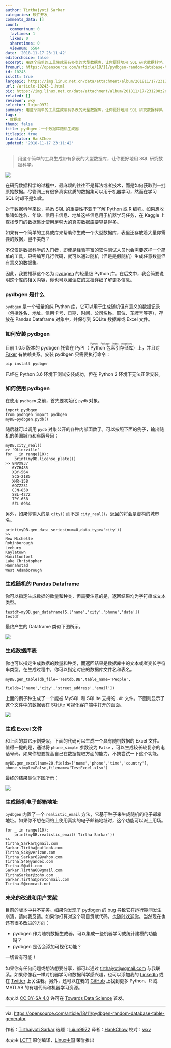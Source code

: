```yaml
---
author: Tirthajyoti Sarkar
categories: 软件开发
comments_data: []
count:
  commentnum: 0
  favtimes: 1
  likes: 0
  sharetimes: 0
  viewnum: 6584
date: '2018-11-17 23:11:42'
editorchoice: false
excerpt: 用这个简单的工具生成带有多表的大型数据库，让你更好地用 SQL 研究数据科学。
fromurl: https://opensource.com/article/18/11/pydbgen-random-database-table-generator
id: 10243
islctt: true
largepic: https://img.linux.net.cn/data/attachment/album/201811/17/231200z2n5nccd5cy5rxlb.png
url: /article-10243-1.html
pic: https://img.linux.net.cn/data/attachment/album/201811/17/231200z2n5nccd5cy5rxlb.png.thumb.jpg
related: []
reviewer: wxy
selector: lujun9972
summary: 用这个简单的工具生成带有多表的大型数据库，让你更好地用 SQL 研究数据科学。
tags:
- 数据库
thumb: false
title: pydbgen：一个数据库随机生成器
titlepic: true
translator: HankChow
updated: '2018-11-17 23:11:42'
---
```



> 
> 用这个简单的工具生成带有多表的大型数据库，让你更好地用 SQL 研究数据科学。
> 
> 
> 


![](/data/attachment/album/201811/17/231200z2n5nccd5cy5rxlb.png)


在研究数据科学的过程中，最麻烦的往往不是算法或者技术，而是如何获取到一批原始数据。尽管网上有很多真实优质的数据集可以用于机器学习，然而在学习 SQL 时却不是如此。


对于数据科学来说，熟悉 SQL 的重要性不亚于了解 Python 或 R 编程。如果想收集诸如姓名、年龄、信用卡信息、地址这些信息用于机器学习任务，在 Kaggle 上查找专门的数据集比使用足够大的真实数据库要容易得多。


如果有一个简单的工具或库来帮助你生成一个大型数据库，表里还存放着大量你需要的数据，岂不美哉？


不仅仅是数据科学的入门者，即使是经验丰富的软件测试人员也会需要这样一个简单的工具，只需编写几行代码，就可以通过随机（但是是假随机）生成任意数量但有意义的数据集。


因此，我要推荐这个名为 [pydbgen](https://github.com/tirthajyoti/pydbgen) 的轻量级 Python 库。在后文中，我会简要说明这个库的相关内容，你也可以[阅读它的文档](http://pydbgen.readthedocs.io/en/latest/)详细了解更多信息。


### pydbgen 是什么


`pydbgen` 是一个轻量的纯 Python 库，它可以用于生成随机但有意义的数据记录（包括姓名、地址、信用卡号、日期、时间、公司名称、职位、车牌号等等），存放在 Pandas Dataframe 对象中，并保存到 SQLite 数据库或 Excel 文件。


### 如何安装 pydbgen


目前 1.0.5 版本的 pydbgen 托管在 PyPI（<ruby> Python 包索引存储库 <rt>  Python Package Index repository </rt></ruby>）上，并且对 [Faker](https://faker.readthedocs.io/en/latest/index.html) 有依赖关系。安装 pydbgen 只需要执行命令：



```
pip install pydbgen
```

已经在 Python 3.6 环境下测试安装成功，但在 Python 2 环境下无法正常安装。


### 如何使用 pydbgen


在使用 `pydbgen` 之前，首先要初始化 `pydb` 对象。



```
import pydbgen
from pydbgen import pydbgen
myDB=pydbgen.pydb()
```

随后就可以调用 `pydb` 对象公开的各种内部函数了。可以按照下面的例子，输出随机的美国城市和车牌号码：



```
myDB.city_real()
>> 'Otterville'
for _ in range(10):
    print(myDB.license_plate())
>> 8NVX937
   6YZH485
   XBY-564
   SCG-2185
   XMR-158
   6OZZ231
   CJN-850
   SBL-4272
   TPY-658
   SZL-0934
```

另外，如果你输入的是 `city()` 而不是 `city_real()`，返回的将会是虚构的城市名。



```
print(myDB.gen_data_series(num=8,data_type='city'))
>>
New Michelle
Robinborough
Leebury
Kaylatown
Hamiltonfort
Lake Christopher
Hannahstad
West Adamborough
```

### 生成随机的 Pandas Dataframe


你可以指定生成数据的数量和种类，但需要注意的是，返回结果均为字符串或文本类型。



```
testdf=myDB.gen_dataframe(5,['name','city','phone','date'])
testdf
```

最终产生的 Dataframe 类似下图所示。


![](/data/attachment/album/201811/17/231201lwixxlhulil7lx32.png)


### 生成数据库表


你也可以指定生成数据的数量和种类，而返回结果是数据库中的文本或者变长字符串类型。在生成过程中，你可以指定对应的数据库文件名和表名。



```
myDB.gen_table(db_file='Testdb.DB',table_name='People',

fields=['name','city','street_address','email'])
```

上面的例子种生成了一个能被 MySQL 和 SQLite 支持的 `.db` 文件。下图则显示了这个文件中的数据表在 SQLite 可视化客户端中打开的画面。


![](/data/attachment/album/201811/17/231212u9lh9ldcq8gaal3d.png)


### 生成 Excel 文件


和上面的其它示例类似，下面的代码可以生成一个具有随机数据的 Excel 文件。值得一提的是，通过将 `phone_simple` 参数设为 `False` ，可以生成较长较复杂的电话号码。如果你想要提高自己在数据提取方面的能力，不妨尝试一下这个功能。



```
myDB.gen_excel(num=20,fields=['name','phone','time','country'],
phone_simple=False,filename='TestExcel.xlsx')
```

最终的结果类似下图所示：


![](/data/attachment/album/201811/17/231229sal93a344m9dykty.png)


### 生成随机电子邮箱地址


`pydbgen` 内置了一个 `realistic_email` 方法，它基于种子来生成随机的电子邮箱地址。如果你不想在网络上使用真实的电子邮箱地址时，这个功能可以派上用场。



```
for _ in range(10):
    print(myDB.realistic_email('Tirtha Sarkar'))
>>
Tirtha_Sarkar@gmail.com
Sarkar.Tirtha@outlook.com
Tirtha_S48@verizon.com
Tirtha_Sarkar62@yahoo.com
Tirtha.S46@yandex.com
Tirtha.S@att.com
Sarkar.Tirtha60@gmail.com
TirthaSarkar@zoho.com
Sarkar.Tirtha@protonmail.com
Tirtha.S@comcast.net
```

### 未来的改进和用户贡献


目前的版本中并不完美。如果你发现了 pydbgen 的 bug 导致它在运行期间发生崩溃，请向我反馈。如果你打算对这个项目贡献代码，[也随时欢迎你](https://github.com/tirthajyoti/pydbgen)。当然现在也还有很多改进的方向：


* pydbgen 作为随机数据生成器，可以集成一些机器学习或统计建模的功能吗？
* pydbgen 是否会添加可视化功能？


一切皆有可能！


如果你有任何问题或想法想要分享，都可以通过 [tirthajyoti@gmail.com](mailto:tirthajyoti@gmail.com) 与我联系。如果你像我一样对机器学习和数据科学感兴趣，也可以添加我的 [LinkedIn](https://www.linkedin.com/in/tirthajyoti-sarkar-2127aa7/) 或在 [Twitter](https://twitter.com/tirthajyotiS) 上关注我。另外，还可以在我的 [GitHub](https://github.com/tirthajyoti?tab=repositories) 上找到更多 Python、R 或 MATLAB 的有趣代码和机器学习资源。


本文以 [CC BY-SA 4.0](https://creativecommons.org/licenses/by-sa/4.0/) 许可在 [Towards Data Science](https://towardsdatascience.com/introducing-pydbgen-a-random-dataframe-database-table-generator-b5c7bdc84be5) 首发。




---


via: <https://opensource.com/article/18/11/pydbgen-random-database-table-generator>


作者：[Tirthajyoti Sarkar](https://opensource.com/users/tirthajyoti) 选题：[lujun9972](https://github.com/lujun9972) 译者：[HankChow](https://github.com/HankChow) 校对：[wxy](https://github.com/wxy)


本文由 [LCTT](https://github.com/LCTT/TranslateProject) 原创编译，[Linux中国](https://linux.cn/) 荣誉推出